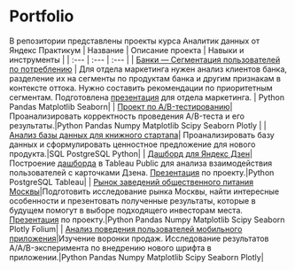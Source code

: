 # Portfolio
В репозитории представлены проекты курса Аналитик данных от Яндекс Практикум
| Название | Описание проекта | Навыки и инструменты |
| :---         | :---         | :---         |
| [Банки — Сегментация пользователей по потреблению](bank_clients_churn_final_project.ipynb)   | Для отдела маркетинга нужен анализ клиентов банка, разделение их на сегменты по продуктам банка и другим признакам в контексте оттока. Нужно составить рекомендации по приоритетным сегментам. Подготовлена [презентация](https://disk.yandex.ru/i/eAXAkwOIkaG4Tw) для отдела маркетинга. | Python Pandas Matplotlib Seaborn|
| [Проект по А/B-тестированию](ab_test_final_project.ipynb)|Проанализировать корректность проведения A/B-теста и его результаты.|Python Pandas Numpy Matplotlib Scipy Seaborn Plotly |
| [Анализ базы данных для книжного стартапа](sql_final_project.ipynb)| Проанализировать базу данных и сформулировать ценностное предложение для нового продукта.|SQL PostgreSQL Python|
| [Дашборд для Яндекс Дзен](tableau_dashboard_dzen_project.ipynb)|Построение [дашборда](https://public.tableau.com/app/profile/nick.mose/viz/dzen_mnn_21july2023/DashboardDzen) в Tableau Public для анализа взаимодействия пользователей с карточками Дзена. [Презентация](https://disk.yandex.ru/i/1BEIB8kgWSa2kA) по проекту.|Python PostgreSQL Tableau|
| [Рынок заведений общественного питания Москвы](ttps://nbviewer.org/github/mishinnik/Portfolio/blob/main/moscow_cafe.ipynb)|Подготовить исследование рынка Москвы, найти интересные особенности и презентовать полученные результаты, которые в будущем помогут в выборе подходящего инвесторам места. [Презентация](https://disk.yandex.ru/i/J0mIwWQxb66kGw) по проекту.|Python Pandas Numpy Matplotlib Scipy Seaborn Plotly Folium|
| [Анализ поведения пользователей мобильного приложения](behavior_app_users_aab_test.ipynb)|Изучение воронки продаж. Исследование результатов A/A/B-эксперимента по внедрению нового шрифта в приложении.|Python Pandas Numpy Matplotlib Scipy Seaborn Plotly|
